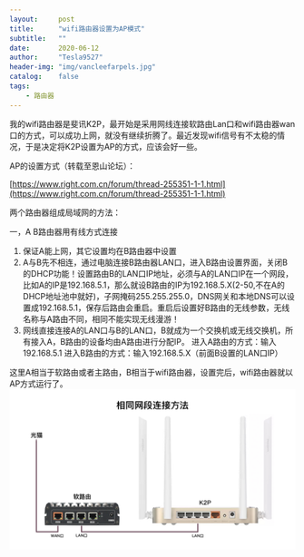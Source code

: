 ```yaml
---
layout:     post
title:      "wifi路由器设置为AP模式"
subtitle:   ""
date:       2020-06-12
author:     "Tesla9527"
header-img: "img/vancleefarpels.jpg"
catalog:    false
tags:
    - 路由器
---
```


我的wifi路由器是斐讯K2P，最开始是采用网线连接软路由Lan口和wifi路由器wan口的方式，可以成功上网，就没有继续折腾了。最近发现wifi信号有不太稳的情况，于是决定将K2P设置为AP的方式，应该会好一些。

AP的设置方式（转载至恩山论坛）：

[https://www.right.com.cn/forum/thread-255351-1-1.html](https://www.right.com.cn/forum/thread-255351-1-1.html)

两个路由器组成局域网的方法：

一，A B路由器用有线方式连接
1. 保证A能上网，其它设置均在B路由器中设置
2. A与B先不相连，通过电脑连接B路由器LAN口，进入B路由设置界面，关闭B的DHCP功能！设置路由B的LAN口IP地址，必须与A的LAN口IP在一个网段，比如A的IP是192.168.5.1，那么就设B路由的IP为192.168.5.X(2-50,不在A的DHCP地址池中就好)，子网掩码255.255.255.0，DNS网关和本地DNS可以设置成192.168.5.1，保存后路由会重启。重启后设置好B路由的无线参数，无线名称与A路由不同，相同不能实现无线漫游！       
3. 网线直接连接A的LAN口与B的LAN口，B就成为一个交换机或无线交换机，所有接入A，B路由的设备均由A路由进行分配IP。
进入A路由的方式：输入192.168.5.1
进入B路由的方式：输入192.168.5.X（前面B设置的LAN口IP）

这里A相当于软路由或者主路由，B相当于wifi路由器，设置完后，wifi路由器就以AP方式运行了。
![img](/img/in-post/openwrt/ap.jpg)
